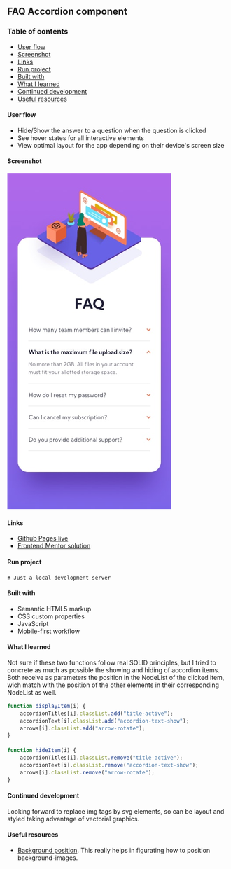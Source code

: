 ## FAQ Accordion component

### Table of contents
- [User flow](#user-flow)
- [Screenshot](#screenshot)
- [Links](#links)
- [Run project](#run-project)
- [Built with](#built-with)
- [What I learned](#what-i-learned)
- [Continued development](#continued-development)
- [Useful resources](#useful-resources)

#### User flow
- Hide/Show the answer to a question when the question is clicked
- See hover states for all interactive elements
- View optimal layout for the app depending on their device's screen size

#### Screenshot
![Mobile preview](./design/mobile-design.jpg)

#### Links
- [Github Pages live](https://alexcumplido.github.io/frontend-mentor/faq-accordion/)
- [Frontend Mentor solution](https://www.frontendmentor.io/solutions/vanilla-js-accordion-wg9_nHPyKB)

#### Run project
```
# Just a local development server
```

#### Built with
- Semantic HTML5 markup
- CSS custom properties
- JavaScript
- Mobile-first workflow

#### What I learned
Not sure if these two functions follow real SOLID principles, but I tried to concrete as much as possible the showing and hiding of accordion items. Both receive as parameters the position in the NodeList of the clicked item, wich match with the position of the other elements in their corresponding NodeList as well.

```js
function displayItem(i) {
    accordionTitles[i].classList.add("title-active");
    accordionText[i].classList.add("accordion-text-show");
    arrows[i].classList.add("arrow-rotate");
}

function hideItem(i) {
    accordionTitles[i].classList.remove("title-active");
    accordionText[i].classList.remove("accordion-text-show");
    arrows[i].classList.remove("arrow-rotate");
}
```

#### Continued development
Looking forward to replace img tags by svg elements, so can be layout and styled taking advantage of vectorial graphics.

#### Useful resources
- [Background position](https://developer.mozilla.org/en-US/docs/Web/CSS/background-position). This really helps in  figurating how to position background-images.



